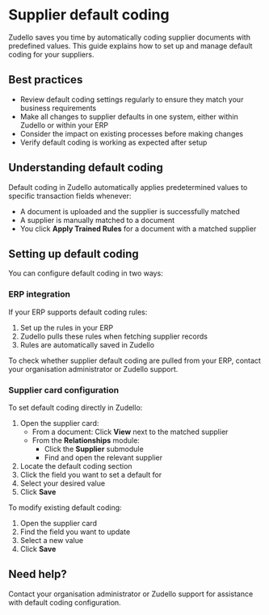 # Supplier default coding

Zudello saves you time by automatically coding supplier documents with predefined values. This guide explains how to set up and manage default coding for your suppliers.

## Best practices

- Review default coding settings regularly to ensure they match your business requirements
- Make all changes to supplier defaults in one system, either within Zudello or within your ERP
- Consider the impact on existing processes before making changes
- Verify default coding is working as expected after setup

## Understanding default coding

Default coding in Zudello automatically applies predetermined values to specific transaction fields whenever:

- A document is uploaded and the supplier is successfully matched
- A supplier is manually matched to a document
- You click **Apply Trained Rules** for a document with a matched supplier

## Setting up default coding

You can configure default coding in two ways:

### ERP integration

If your ERP supports default coding rules:

1. Set up the rules in your ERP
2. Zudello pulls these rules when fetching supplier records
3. Rules are automatically saved in Zudello

To check whether supplier default coding are pulled from your ERP, contact your organisation administrator or Zudello support.

### Supplier card configuration

To set default coding directly in Zudello:

1. Open the supplier card:
    - From a document: Click **View** next to the matched supplier
    - From the **Relationships** module:
        - Click the **Supplier** submodule
        - Find and open the relevant supplier
2. Locate the default coding section
3. Click the field you want to set a default for
4. Select your desired value
5. Click **Save**

To modify existing default coding:

1. Open the supplier card
2. Find the field you want to update
3. Select a new value
4. Click **Save**

## Need help?

Contact your organisation administrator or Zudello support for assistance with default coding configuration.